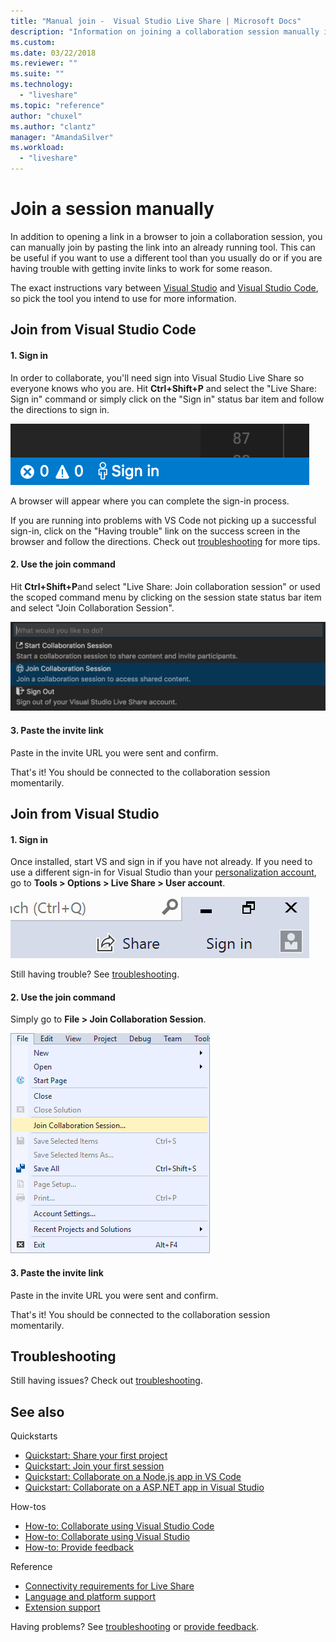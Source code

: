 ```yaml
---
title: "Manual join -  Visual Studio Live Share | Microsoft Docs"
description: "Information on joining a collaboration session manually in Visual Studio Live share."
ms.custom:
ms.date: 03/22/2018
ms.reviewer: ""
ms.suite: ""
ms.technology: 
  - "liveshare"
ms.topic: "reference"
author: "chuxel"
ms.author: "clantz"
manager: "AmandaSilver"
ms.workload: 
  - "liveshare"
---
```

# Join a session manually

In addition to opening a link in a browser to join a collaboration session, you can manually join by pasting the link into an already running tool. This can be useful if you want to use a different tool than you usually do or if you are having trouble with getting invite links to work for some reason.

The exact instructions vary between [Visual Studio](#join-from-visual-studio) and [Visual Studio Code](#join-from-visual-studio-code), so pick the tool you intend to use for more information.

## Join from Visual Studio Code

#### 1. Sign in

In order to collaborate, you'll need sign into Visual Studio Live Share so everyone knows who you are. Hit **Ctrl+Shift+P** and select the "Live Share: Sign in" command or simply click on the "Sign in" status bar item and follow the directions to sign in.

 ![VS Code Download](../media/vscode-sign-in-button.png)

A browser will appear where you can complete the sign-in process.

If you are running into problems with VS Code not picking up a successful sign-in, click on the "Having trouble" link on the success screen in the browser and follow the directions. Check out [troubleshooting](../troubleshooting.md#sign-in) for more tips.

#### 2. Use the join command

Hit **Ctrl+Shift+P**and select "Live Share: Join collaboration session" or used the scoped command menu by clicking on the session state status bar item and select "Join Collaboration Session".

![Join scoped command menu item](../media/vscode-join.png)

#### 3. Paste the invite link

Paste in the invite URL you were sent and confirm.

That's it! You should be connected to the collaboration session momentarily.

## Join from Visual Studio

#### 1. Sign in

Once installed, start VS and sign in if you have not already. If you need to use a different sign-in for Visual Studio than your [personalization account](https://docs.microsoft.com/en-us/visualstudio/ide/signing-in-to-visual-studio), go to **Tools &gt; Options &gt; Live Share &gt; User account**. 

![VS sign in](../media/vs-sign-in-button.png)

Still having trouble? See [troubleshooting](../troubleshooting.md#sign-in).

#### 2. Use the join command

Simply go to **File > Join Collaboration Session**.

![VS Join menu](../media/vs-join.png)

#### 3. Paste the invite link

Paste in the invite URL you were sent and confirm.

That's it! You should be connected to the collaboration session momentarily.

## Troubleshooting

Still having issues? Check out [troubleshooting](../troubleshooting.md#share-and-join).

## See also

Quickstarts

- [Quickstart: Share your first project](../quickstart/share.md)
- [Quickstart: Join your first session](../quickstart/join.md)
- [Quickstart: Collaborate on a Node.js app in VS Code](../quickstart/nodejs.md)
- [Quickstart: Collaborate on a ASP.NET app in Visual Studio](../quickstart/aspdotnet.md)

How-tos

- [How-to: Collaborate using Visual Studio Code](../use/vscode.md)
- [How-to: Collaborate using Visual Studio](../use/vscode.md)
- [How-to: Provide feedback](../support.md)

Reference

- [Connectivity requirements for Live Share](connectivity.md)
- [Language and platform support](platform-support.md)
- [Extension support](extensions.md)

Having problems? See [troubleshooting](../troubleshooting.md) or [provide feedback](../support.md).
